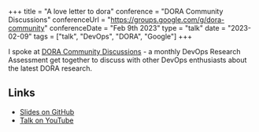 +++
title =  "A love letter to dora"
conference = "DORA Community Discussions"
conferenceUrl = "https://groups.google.com/g/dora-community"
conferenceDate = "Feb 9th 2023"
type = "talk"
date = "2023-02-09"
tags = ["talk", "DevOps", "DORA", "Google"]
+++

I spoke at [DORA Community Discussions](https://groups.google.com/g/dora-community) - a monthly DevOps Research Assessment get together to discuss with other DevOps enthusiasts about the latest DORA research.

## Links

- [Slides on GitHub]( https://github.com/Apostolos-Daniel/slides/blob/main/2023-dora-community-conversations/a-love-letter-to-dora.pdf)
- [Talk on YouTube](https://youtu.be/GnpX2B8IymA)
